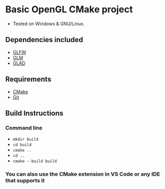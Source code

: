 # Basic OpenGL CMake project
- Tested on Windows & GNU/Linux.

## Dependencies included
- [GLFW](https://github.com/glfw/glfw)
- [GLM](https://github.com/g-truc/glm)
- [GLAD](https://github.com/Dav1dde/glad)

## Requirements
- [CMake](https://cmake.org/download/)
- [Git](https://git-scm.com/)

## Build Instructions
### Command line
- `mkdir build`
- `cd build`
- `cmake ..`
- `cd ..`
- `cmake --build build`
### You can also use the CMake extension in VS Code or any IDE that supports it

